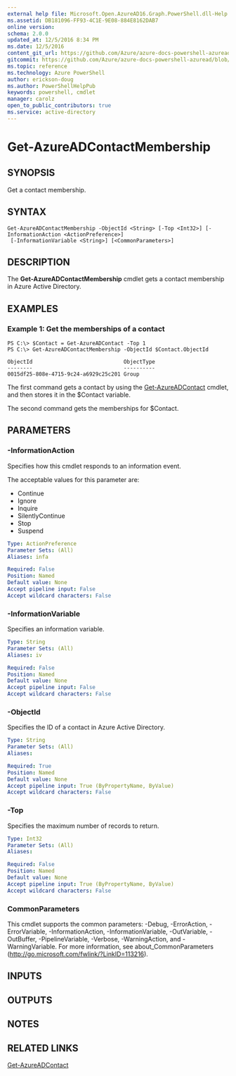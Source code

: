 ```yaml
---
external help file: Microsoft.Open.AzureAD16.Graph.PowerShell.dll-Help.xml
ms.assetid: DB181096-FF93-4C1E-9E08-884E8162DAB7
online version: 
schema: 2.0.0
updated_at: 12/5/2016 8:34 PM
ms.date: 12/5/2016
content_git_url: https://github.com/Azure/azure-docs-powershell-azuread/blob/live/Azure%20AD%20Cmdlets/AzureAD/v2/Get-AzureADContactMembership.md
gitcommit: https://github.com/Azure/azure-docs-powershell-azuread/blob/a3f4eb41072cf1506c8f82aa100e942b0830fc23/Azure%20AD%20Cmdlets/AzureAD/v2/Get-AzureADContactMembership.md
ms.topic: reference
ms.technology: Azure PowerShell
author: erickson-doug
ms.author: PowerShellHelpPub
keywords: powershell, cmdlet
manager: carolz
open_to_public_contributors: true
ms.service: active-directory
---
```


# Get-AzureADContactMembership

## SYNOPSIS
Get a contact membership.

## SYNTAX

```
Get-AzureADContactMembership -ObjectId <String> [-Top <Int32>] [-InformationAction <ActionPreference>]
 [-InformationVariable <String>] [<CommonParameters>]
```

## DESCRIPTION
The **Get-AzureADContactMembership** cmdlet gets a contact membership in Azure Active Directory.

## EXAMPLES

### Example 1: Get the memberships of a contact
```
PS C:\> $Contact = Get-AzureADContact -Top 1
PS C:\> Get-AzureADContactMembership -ObjectId $Contact.ObjectId

ObjectId                             ObjectType
--------                             ----------
0015df25-808e-4715-9c24-a6929c25c201 Group
```

The first command gets a contact by using the [Get-AzureADContact](./Get-AzureADContact.md) cmdlet, and then stores it in the $Contact variable.

The second command gets the memberships for $Contact.

## PARAMETERS

### -InformationAction
Specifies how this cmdlet responds to an information event.

The acceptable values for this parameter are:

- Continue
- Ignore
- Inquire
- SilentlyContinue
- Stop
- Suspend

```yaml
Type: ActionPreference
Parameter Sets: (All)
Aliases: infa

Required: False
Position: Named
Default value: None
Accept pipeline input: False
Accept wildcard characters: False
```

### -InformationVariable
Specifies an information variable.

```yaml
Type: String
Parameter Sets: (All)
Aliases: iv

Required: False
Position: Named
Default value: None
Accept pipeline input: False
Accept wildcard characters: False
```

### -ObjectId
Specifies the ID of a contact in Azure Active Directory.

```yaml
Type: String
Parameter Sets: (All)
Aliases: 

Required: True
Position: Named
Default value: None
Accept pipeline input: True (ByPropertyName, ByValue)
Accept wildcard characters: False
```

### -Top
Specifies the maximum number of records to return.

```yaml
Type: Int32
Parameter Sets: (All)
Aliases: 

Required: False
Position: Named
Default value: None
Accept pipeline input: True (ByPropertyName, ByValue)
Accept wildcard characters: False
```

### CommonParameters
This cmdlet supports the common parameters: -Debug, -ErrorAction, -ErrorVariable, -InformationAction, -InformationVariable, -OutVariable, -OutBuffer, -PipelineVariable, -Verbose, -WarningAction, and -WarningVariable. For more information, see about_CommonParameters (http://go.microsoft.com/fwlink/?LinkID=113216).

## INPUTS

## OUTPUTS

## NOTES

## RELATED LINKS

[Get-AzureADContact](xref:AzureAD/v2/Get-AzureADContact.md)
